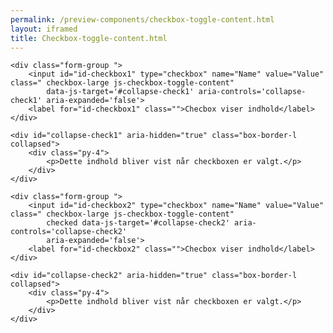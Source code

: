 ```yaml
--- 
permalink: /preview-components/checkbox-toggle-content.html
layout: iframed 
title: Checkbox-toggle-content.html
---
```

<div class="container">

    <div class="form-group ">
        <input id="id-checkbox1" type="checkbox" name="Name" value="Value" class=" checkbox-large js-checkbox-toggle-content"
            data-js-target='#collapse-check1' aria-controls='collapse-check1' aria-expanded='false'>
        <label for="id-checkbox1" class="">Checbox viser indhold</label>
    </div>

    <div id="collapse-check1" aria-hidden="true" class="box-border-l collapsed">
        <div class="py-4">
            <p>Dette indhold bliver vist når checkboxen er valgt.</p>
        </div>
    </div>

    <div class="form-group ">
        <input id="id-checkbox2" type="checkbox" name="Name" value="Value" class=" checkbox-large js-checkbox-toggle-content"
            checked data-js-target='#collapse-check2' aria-controls='collapse-check2'
            aria-expanded='false'>
        <label for="id-checkbox2" class="">Checbox viser indhold</label>
    </div>

    <div id="collapse-check2" aria-hidden="true" class="box-border-l collapsed">
        <div class="py-4">
            <p>Dette indhold bliver vist når checkboxen er valgt.</p>
        </div>
    </div>
</div>